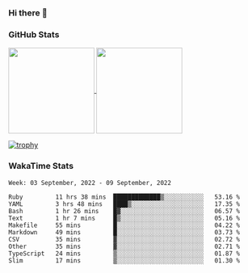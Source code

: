 ### Hi there 👋

### GitHub Stats

<a href="https://github.com/anuraghazra/github-readme-stats">
  <img align="center" height="170px" src="https://github-readme-stats.vercel.app/api/top-langs/?username=tksfjt1024&layout=compact&count_private=true&show_icons=true&show_icons=true&theme=graywhite" />
</a>
<a href="https://github.com/anuraghazra/github-readme-stats">
  <img align="center" height="170px" src="https://github-readme-stats.vercel.app/api?username=tksfjt1024&count_private=true&show_icons=true&show_icons=true&theme=graywhite" />
</a>

[![trophy](https://github-profile-trophy.vercel.app/?username=tksfjt1024)](https://github.com/ryo-ma/github-profile-trophy)

### WakaTime Stats

<!--START_SECTION:waka-->
```text
Week: 03 September, 2022 - 09 September, 2022

Ruby         11 hrs 38 mins  █████████████▒░░░░░░░░░░░   53.16 % 
YAML         3 hrs 48 mins   ████▒░░░░░░░░░░░░░░░░░░░░   17.35 % 
Bash         1 hr 26 mins    █▓░░░░░░░░░░░░░░░░░░░░░░░   06.57 % 
Text         1 hr 7 mins     █▒░░░░░░░░░░░░░░░░░░░░░░░   05.16 % 
Makefile     55 mins         █░░░░░░░░░░░░░░░░░░░░░░░░   04.22 % 
Markdown     49 mins         █░░░░░░░░░░░░░░░░░░░░░░░░   03.73 % 
CSV          35 mins         ▓░░░░░░░░░░░░░░░░░░░░░░░░   02.72 % 
Other        35 mins         ▓░░░░░░░░░░░░░░░░░░░░░░░░   02.71 % 
TypeScript   24 mins         ▒░░░░░░░░░░░░░░░░░░░░░░░░   01.87 % 
Slim         17 mins         ▒░░░░░░░░░░░░░░░░░░░░░░░░   01.30 % 
```
<!--END_SECTION:waka-->
